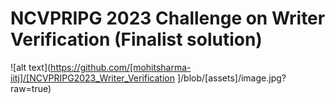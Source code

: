 # NCVPRIPG 2023 Challenge on Writer Verification (Finalist solution)
![alt text](https://github.com/[mohitsharma-iitj]/[NCVPRIPG2023_Writer_Verification
]/blob/[assets]/image.jpg?raw=true)
